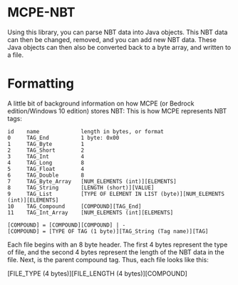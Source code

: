 # MCPE-NBT
Using this library, you can parse NBT data into Java objects.
This NBT data can then be changed, removed, and you can add new NBT data.
These Java objects can then also be converted back to a byte array, and written to a file.

# Formatting
A little bit of background information on how MCPE (or Bedrock edition/Windows 10 edition) stores NBT:
This is how MCPE represents NBT tags:
```
id    name             length in bytes, or format
0     TAG_End          1 byte: 0x00
1     TAG_Byte         1
2     TAG_Short        2
3     TAG_Int          4
4     TAG_Long         8
5     TAG_Float        4
6     TAG_Double       8
7     TAG_Byte_Array   [NUM_ELEMENTS (int)][ELEMENTS]
8     TAG_String       [LENGTH (short)][VALUE]
9     TAG_List         [TYPE OF ELEMENT IN LIST (byte)][NUM_ELEMENTS (int)][ELEMENTS]
10    TAG_Compound     [COMPOUND][TAG_End]
11    TAG_Int_Array    [NUM_ELEMENTS (int][ELEMENTS]

[COMPOUND] = [COMPOUND][COMPOUND] | -
[COMPOUND] = [TYPE OF TAG (1 byte)][TAG_String (Tag name)][TAG]
```

Each file begins with an 8 byte header. The first 4 bytes represent the type of file, and the second 4 bytes represent the length of the NBT data in the file.
Next, is the parent compound tag. Thus, each file looks like this:

[FILE_TYPE (4 bytes)][FILE_LENGTH (4 bytes)][COMPOUND]
